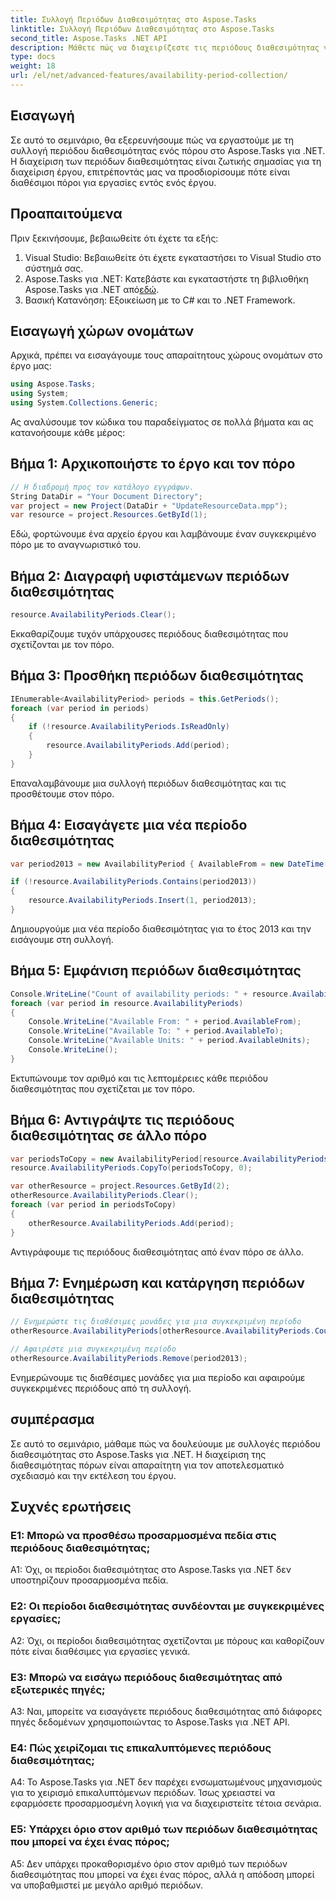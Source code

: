```yaml
---
title: Συλλογή Περιόδων Διαθεσιμότητας στο Aspose.Tasks
linktitle: Συλλογή Περιόδων Διαθεσιμότητας στο Aspose.Tasks
second_title: Aspose.Tasks .NET API
description: Μάθετε πώς να διαχειρίζεστε τις περιόδους διαθεσιμότητας για πόρους στο Aspose.Tasks για .NET. Αυτός ο οδηγός βήμα προς βήμα σας καθοδηγεί στην προσθήκη, ενημέρωση και κατάργηση περιόδων διαθεσιμότητας, διασφαλίζοντας αποτελεσματικό σχεδιασμό πόρων έργου.
type: docs
weight: 18
url: /el/net/advanced-features/availability-period-collection/
---
```

## Εισαγωγή

Σε αυτό το σεμινάριο, θα εξερευνήσουμε πώς να εργαστούμε με τη συλλογή περιόδου διαθεσιμότητας ενός πόρου στο Aspose.Tasks για .NET. Η διαχείριση των περιόδων διαθεσιμότητας είναι ζωτικής σημασίας για τη διαχείριση έργου, επιτρέποντάς μας να προσδιορίσουμε πότε είναι διαθέσιμοι πόροι για εργασίες εντός ενός έργου.

## Προαπαιτούμενα

Πριν ξεκινήσουμε, βεβαιωθείτε ότι έχετε τα εξής:

1. Visual Studio: Βεβαιωθείτε ότι έχετε εγκαταστήσει το Visual Studio στο σύστημά σας.
2.  Aspose.Tasks για .NET: Κατεβάστε και εγκαταστήστε τη βιβλιοθήκη Aspose.Tasks για .NET από[εδώ](https://releases.aspose.com/tasks/net/).
3. Βασική Κατανόηση: Εξοικείωση με το C# και το .NET Framework.

## Εισαγωγή χώρων ονομάτων

Αρχικά, πρέπει να εισαγάγουμε τους απαραίτητους χώρους ονομάτων στο έργο μας:

```csharp
using Aspose.Tasks;
using System;
using System.Collections.Generic;


```

Ας αναλύσουμε τον κώδικα του παραδείγματος σε πολλά βήματα και ας κατανοήσουμε κάθε μέρος:

## Βήμα 1: Αρχικοποιήστε το έργο και τον πόρο

```csharp
// Η διαδρομή προς τον κατάλογο εγγράφων.
String DataDir = "Your Document Directory";
var project = new Project(DataDir + "UpdateResourceData.mpp");
var resource = project.Resources.GetById(1);
```

Εδώ, φορτώνουμε ένα αρχείο έργου και λαμβάνουμε έναν συγκεκριμένο πόρο με το αναγνωριστικό του.

## Βήμα 2: Διαγραφή υφιστάμενων περιόδων διαθεσιμότητας

```csharp
resource.AvailabilityPeriods.Clear();
```

Εκκαθαρίζουμε τυχόν υπάρχουσες περιόδους διαθεσιμότητας που σχετίζονται με τον πόρο.

## Βήμα 3: Προσθήκη περιόδων διαθεσιμότητας

```csharp
IEnumerable<AvailabilityPeriod> periods = this.GetPeriods();
foreach (var period in periods)
{
    if (!resource.AvailabilityPeriods.IsReadOnly)
    {
        resource.AvailabilityPeriods.Add(period);
    }
}
```

Επαναλαμβάνουμε μια συλλογή περιόδων διαθεσιμότητας και τις προσθέτουμε στον πόρο.

## Βήμα 4: Εισαγάγετε μια νέα περίοδο διαθεσιμότητας

```csharp
var period2013 = new AvailabilityPeriod { AvailableFrom = new DateTime(2013, 1, 1), AvailableTo = new DateTime(2013, 12, 12), AvailableUnits = 0.81 };

if (!resource.AvailabilityPeriods.Contains(period2013))
{
    resource.AvailabilityPeriods.Insert(1, period2013);
}
```

Δημιουργούμε μια νέα περίοδο διαθεσιμότητας για το έτος 2013 και την εισάγουμε στη συλλογή.

## Βήμα 5: Εμφάνιση περιόδων διαθεσιμότητας

```csharp
Console.WriteLine("Count of availability periods: " + resource.AvailabilityPeriods.Count);
foreach (var period in resource.AvailabilityPeriods)
{
    Console.WriteLine("Available From: " + period.AvailableFrom);
    Console.WriteLine("Available To: " + period.AvailableTo);
    Console.WriteLine("Available Units: " + period.AvailableUnits);
    Console.WriteLine();
}
```

Εκτυπώνουμε τον αριθμό και τις λεπτομέρειες κάθε περιόδου διαθεσιμότητας που σχετίζεται με τον πόρο.

## Βήμα 6: Αντιγράψτε τις περιόδους διαθεσιμότητας σε άλλο πόρο

```csharp
var periodsToCopy = new AvailabilityPeriod[resource.AvailabilityPeriods.Count];
resource.AvailabilityPeriods.CopyTo(periodsToCopy, 0);

var otherResource = project.Resources.GetById(2);
otherResource.AvailabilityPeriods.Clear();
foreach (var period in periodsToCopy)
{
    otherResource.AvailabilityPeriods.Add(period);
}
```

Αντιγράφουμε τις περιόδους διαθεσιμότητας από έναν πόρο σε άλλο.

## Βήμα 7: Ενημέρωση και κατάργηση περιόδων διαθεσιμότητας

```csharp
// Ενημερώστε τις διαθέσιμες μονάδες για μια συγκεκριμένη περίοδο
otherResource.AvailabilityPeriods[otherResource.AvailabilityPeriods.Count - 2].AvailableUnits = 0.90;

// Αφαιρέστε μια συγκεκριμένη περίοδο
otherResource.AvailabilityPeriods.Remove(period2013);
```

Ενημερώνουμε τις διαθέσιμες μονάδες για μια περίοδο και αφαιρούμε συγκεκριμένες περιόδους από τη συλλογή.

## συμπέρασμα

Σε αυτό το σεμινάριο, μάθαμε πώς να δουλεύουμε με συλλογές περιόδου διαθεσιμότητας στο Aspose.Tasks για .NET. Η διαχείριση της διαθεσιμότητας πόρων είναι απαραίτητη για τον αποτελεσματικό σχεδιασμό και την εκτέλεση του έργου.

## Συχνές ερωτήσεις

### Ε1: Μπορώ να προσθέσω προσαρμοσμένα πεδία στις περιόδους διαθεσιμότητας;

A1: Όχι, οι περίοδοι διαθεσιμότητας στο Aspose.Tasks για .NET δεν υποστηρίζουν προσαρμοσμένα πεδία.

### Ε2: Οι περίοδοι διαθεσιμότητας συνδέονται με συγκεκριμένες εργασίες;

A2: Όχι, οι περίοδοι διαθεσιμότητας σχετίζονται με πόρους και καθορίζουν πότε είναι διαθέσιμες για εργασίες γενικά.

### Ε3: Μπορώ να εισάγω περιόδους διαθεσιμότητας από εξωτερικές πηγές;

A3: Ναι, μπορείτε να εισαγάγετε περιόδους διαθεσιμότητας από διάφορες πηγές δεδομένων χρησιμοποιώντας το Aspose.Tasks για .NET API.

### Ε4: Πώς χειρίζομαι τις επικαλυπτόμενες περιόδους διαθεσιμότητας;

A4: Το Aspose.Tasks για .NET δεν παρέχει ενσωματωμένους μηχανισμούς για το χειρισμό επικαλυπτόμενων περιόδων. Ίσως χρειαστεί να εφαρμόσετε προσαρμοσμένη λογική για να διαχειριστείτε τέτοια σενάρια.

### Ε5: Υπάρχει όριο στον αριθμό των περιόδων διαθεσιμότητας που μπορεί να έχει ένας πόρος;

A5: Δεν υπάρχει προκαθορισμένο όριο στον αριθμό των περιόδων διαθεσιμότητας που μπορεί να έχει ένας πόρος, αλλά η απόδοση μπορεί να υποβαθμιστεί με μεγάλο αριθμό περιόδων.